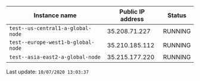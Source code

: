 Instance name | Public IP address | Status
--- | --- | ---
`test--us-central1-a-global-node` | 35.208.71.227 | RUNNING
`test--europe-west1-b-global-node` | 35.210.185.112 | RUNNING
`test--asia-east2-a-global-node` | 35.215.177.220 | RUNNING


Last update: `10/07/2020 13:03:37`

